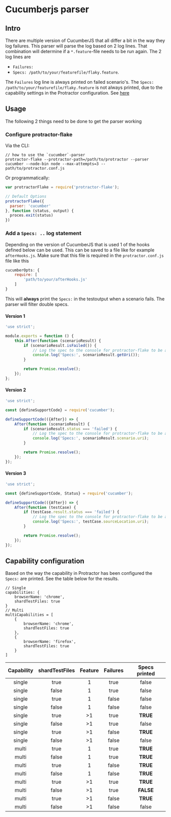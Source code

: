 # Cucumberjs parser

## Intro
There are multiple version of CucumberJS that all differ a bit in the way they log failures. This parser will parse the log based on 2 log lines. That combination will determine if a `*.feature`-file needs to be run again.
The 2 log lines are

- `Failures:`
- `Specs: /path/to/your/featurefile/flaky.feature`.

The `Failures` log line is always printed on failed scenario's. The `Specs: /path/to/your/featurefile/flaky.feature` is not always printed, due to the capability settings in the Protractor configuration. See [here](#capability-configuration)


## Usage
The following 2 things need to be done to get the parser working

### Configure protractor-flake
Via the CLI:
```shell
// how to use the `cucumber`-parser
protractor-flake --protractor-path=/path/to/protractor --parser cucumber --node-bin node --max-attempts=3 -- path/to/protractor.conf.js
```

Or programmatically:

```js
var protractorFlake = require('protractor-flake');

// Default Options
protractorFlake({
  parser: 'cucumber'
}, function (status, output) {
  proces.exit(status)
})
```

### Add a `Specs: ..` log statement
Depending on the version of CucumberJS that is used 1 of the hooks defined below can be used. This can be saved to a file like for example `afterHooks.js`. Make sure that this file is required in the `protractor.conf.js` file like this

```js
cucumberOpts: {
    require: [
        'path/to/your/afterHooks.js'
    ]
}
```

This will **always** print the `Specs:` in the testoutput when a scenario fails. The parser will filter double specs.

#### Version 1
```js
'use strict';

module.exports = function () {
    this.After(function (scenarioResult) {
        if (scenarioResult.isFailed()) {
            // Log the spec to the console for protractor-flake to be able to rerun the failed specs
            console.log('Specs:', scenarioResult.getUri());
        }

        return Promise.resolve();
    });
};
```

#### Version 2
```js
'use strict';

const {defineSupportCode} = require('cucumber');

defineSupportCode(({After}) => {
    After(function (scenarioResult) {
        if (scenarioResult.status === 'failed') {
            // Log the spec to the console for protractor-flake to be able to rerun the failed specs
            console.log('Specs:', scenarioResult.scenario.uri);
        }

        return Promise.resolve();
    });
});
```

#### Version 3
```js
'use strict';

const {defineSupportCode, Status} = require('cucumber');

defineSupportCode(({After}) => {
    After(function (testCase) {
        if (testCase.result.status === 'failed') {
            // Log the spec to the console for protractor-flake to be able to rerun the failed specs
            console.log('Specs:', testCase.sourceLocation.uri);
        }

        return Promise.resolve();
    });
});
```

## Capability configuration
Based on the way the capability in Protractor has been configured the `Specs:` are printed. See the table below for the results.

```
// Single
capabilities: {
    browserName: 'chrome',
    shardTestFiles: true
}
// Multi
multiCapabilities = [
    {
        browserName: 'chrome',
        shardTestFiles: true
    },
    {
        browserName: 'firefox',
        shardTestFiles: true
    }
]
```

| Capability | shardTestFiles | Feature | Failures | Specs printed |
| :--------: | :------------: | :-----: | :------: | :-----------: |
|  single    |      true      |    1    |   true   |     false     |
|  single    |     false      |    1    |   true   |     false     |
|  single    |      true      |    1    |  false   |     false     |
|  single    |     false      |    1    |  false   |     false     |
|  single    |      true      |   >1    |   true   |    **TRUE**   |
|  single    |     false      |   >1    |   true   |     false     |
|  single    |      true      |   >1    |  false   |    **TRUE**   |
|  single    |     false      |   >1    |  false   |     false     |
|  multi     |      true      |    1    |   true   |    **TRUE**   |
|  multi     |     false      |    1    |   true   |    **TRUE**   |
|  multi     |      true      |    1    |  false   |    **TRUE**   |
|  multi     |     false      |    1    |  false   |    **TRUE**   |
|  multi     |      true      |   >1    |   true   |    **TRUE**   |
|  multi     |     false      |   >1    |   true   |   **FALSE**   |
|  multi     |      true      |   >1    |  false   |    **TRUE**   |
|  multi     |     false      |   >1    |  false   |     false     |
